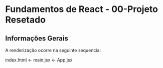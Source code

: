 # Fundamentos de React - 00-Projeto Resetado

## Informações Gerais
A renderização ocorre na seguinte sequencia:

index.html <- main.jsx <- App.jsx